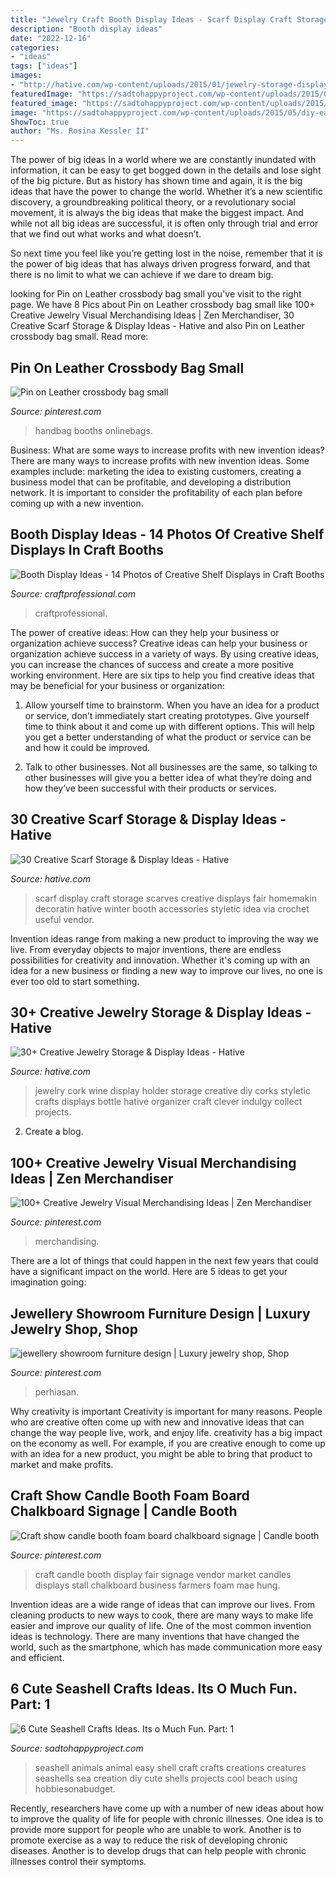 ```yaml
---
title: "Jewelry Craft Booth Display Ideas - Scarf Display Craft Storage Scarves Creative Displays Fair Homemakin Decoratin Hative Winter Booth Accessories Styletic Idea Via Crochet Useful Vendor"
description: "Booth display ideas"
date: "2022-12-16"
categories:
- "ideas"
tags: ["ideas"]
images:
- "http://hative.com/wp-content/uploads/2015/01/jewelry-storage-display-ideas/4-wine-cork-jewelry-holder.jpg"
featuredImage: "https://sadtohappyproject.com/wp-content/uploads/2015/05/diy-easy-sea-shell-animal-creation.jpg"
featured_image: "https://sadtohappyproject.com/wp-content/uploads/2015/05/diy-easy-sea-shell-animal-creation.jpg"
image: "https://sadtohappyproject.com/wp-content/uploads/2015/05/diy-easy-sea-shell-animal-creation.jpg"
ShowToc: true
author: "Ms. Rosina Kessler II"
---
```



The power of big ideas
In a world where we are constantly inundated with information, it can be easy to get bogged down in the details and lose sight of the big picture. But as history has shown time and again, it is the big ideas that have the power to change the world.
Whether it’s a new scientific discovery, a groundbreaking political theory, or a revolutionary social movement, it is always the big ideas that make the biggest impact. And while not all big ideas are successful, it is often only through trial and error that we find out what works and what doesn’t.

So next time you feel like you’re getting lost in the noise, remember that it is the power of big ideas that has always driven progress forward, and that there is no limit to what we can achieve if we dare to dream big.

	

		
looking for Pin on Leather crossbody bag small you've visit to the right page. We have 8 Pics about Pin on Leather crossbody bag small like 100+ Creative Jewelry Visual Merchandising Ideas | Zen Merchandiser, 30 Creative Scarf Storage &amp; Display Ideas - Hative and also Pin on Leather crossbody bag small. Read more:
		
    
## Pin On Leather Crossbody Bag Small

<img loading=lazy src="https://i.pinimg.com/736x/e2/af/b9/e2afb974f294d1ba3401fa1c37a81a70.jpg" onerror="this.onerror=null;this.src='https://tse2.mm.bing.net/th?id=OIP.6rpgTboXSIntOts4wiNErgHaJ4&amp;pid=15.1';" alt="Pin on Leather crossbody bag small">

_Source: pinterest.com_

>handbag booths onlinebags. 

	

Business: What are some ways to increase profits with new invention ideas?
There are many ways to increase profits with new invention ideas. Some examples include: marketing the idea to existing customers, creating a business model that can be profitable, and developing a distribution network. It is important to consider the profitability of each plan before coming up with a new invention.

    
## Booth Display Ideas - 14 Photos Of Creative Shelf Displays In Craft Booths

<img loading=lazy src="https://www.craftprofessional.com/images/booth-display-ideas-pt.jpg" onerror="this.onerror=null;this.src='https://tse4.mm.bing.net/th?id=OIP.KGQiV_Vw_Lo1jf4eTKp1gQHaLH&amp;pid=15.1';" alt="Booth Display Ideas - 14 Photos of Creative Shelf Displays in Craft Booths">

_Source: craftprofessional.com_

>craftprofessional. 

	

The power of creative ideas: How can they help your business or organization achieve success?
Creative ideas can help your business or organization achieve success in a variety of ways. By using creative ideas, you can increase the chances of success and create a more positive working environment. Here are six tips to help you find creative ideas that may be beneficial for your business or organization:
1. Allow yourself time to brainstorm. When you have an idea for a product or service, don’t immediately start creating prototypes. Give yourself time to think about it and come up with different options. This will help you get a better understanding of what the product or service can be and how it could be improved.

2. Talk to other businesses. Not all businesses are the same, so talking to other businesses will give you a better idea of what they’re doing and how they’ve been successful with their products or services.

    
## 30 Creative Scarf Storage &amp; Display Ideas - Hative

<img loading=lazy src="https://hative.com/wp-content/uploads/2015/03/scarf-storage-ideas/19-creative-scarf-storage-and-display-ideas.jpg" onerror="this.onerror=null;this.src='https://tse4.mm.bing.net/th?id=OIP.PS0Rvr1SQB-GXuC5C1QHwwHaJ4&amp;pid=15.1';" alt="30 Creative Scarf Storage &amp; Display Ideas - Hative">

_Source: hative.com_

>scarf display craft storage scarves creative displays fair homemakin decoratin hative winter booth accessories styletic idea via crochet useful vendor. 

	

Invention ideas range from making a new product to improving the way we live. From everyday objects to major inventions, there are endless possibilities for creativity and innovation. Whether it's coming up with an idea for a new business or finding a new way to improve our lives, no one is ever too old to start something.

    
## 30+ Creative Jewelry Storage &amp; Display Ideas - Hative

<img loading=lazy src="http://hative.com/wp-content/uploads/2015/01/jewelry-storage-display-ideas/4-wine-cork-jewelry-holder.jpg" onerror="this.onerror=null;this.src='https://tse1.mm.bing.net/th?id=OIP.FwVNXz2MrSzob-lrHpXaiQHaKW&amp;pid=15.1';" alt="30+ Creative Jewelry Storage &amp; Display Ideas - Hative">

_Source: hative.com_

>jewelry cork wine display holder storage creative diy corks styletic crafts displays bottle hative organizer craft clever indulgy collect projects. 

	

2. Create a blog.

    
## 100+ Creative Jewelry Visual Merchandising Ideas | Zen Merchandiser

<img loading=lazy src="https://i.pinimg.com/736x/ce/e1/a5/cee1a5d6dbca6399d8a313220e2a14aa.jpg" onerror="this.onerror=null;this.src='https://tse1.mm.bing.net/th?id=OIP.3qWXi2cjbTYKmBu6XNJWWQHaJ3&amp;pid=15.1';" alt="100+ Creative Jewelry Visual Merchandising Ideas | Zen Merchandiser">

_Source: pinterest.com_

>merchandising. 

	

There are a lot of things that could happen in the next few years that could have a significant impact on the world. Here are 5 ideas to get your imagination going: 

    
## Jewellery Showroom Furniture Design | Luxury Jewelry Shop, Shop

<img loading=lazy src="https://i.pinimg.com/736x/1a/b2/ef/1ab2eff79e0702848b0687ee2dc76afc.jpg" onerror="this.onerror=null;this.src='https://tse2.mm.bing.net/th?id=OIP.20CFIwrMcUdIh9G6asYdswHaFj&amp;pid=15.1';" alt="jewellery showroom furniture design | Luxury jewelry shop, Shop">

_Source: pinterest.com_

>perhiasan. 

	

Why creativity is important
Creativity is important for many reasons. People who are creative often come up with new and innovative ideas that can change the way people live, work, and enjoy life. creativity has a big impact on the economy as well. For example, if you are creative enough to come up with an idea for a new product, you might be able to bring that product to market and make profits.

    
## Craft Show Candle Booth Foam Board Chalkboard Signage | Candle Booth

<img loading=lazy src="https://i.pinimg.com/736x/34/d5/10/34d510d57f9e8ad603d82336101de37a.jpg" onerror="this.onerror=null;this.src='https://tse2.mm.bing.net/th?id=OIP.eUsSoVk33mCR7Jw99dAgngHaNu&amp;pid=15.1';" alt="Craft show candle booth foam board chalkboard signage | Candle booth">

_Source: pinterest.com_

>craft candle booth display fair signage vendor market candles displays stall chalkboard business farmers foam mae hung. 

	

Invention ideas are a wide range of ideas that can improve our lives. From cleaning products to new ways to cook, there are many ways to make life easier and improve our quality of life. One of the most common invention ideas is technology. There are many inventions that have changed the world, such as the smartphone, which has made communication more easy and efficient.

    
## 6 Cute Seashell Crafts Ideas. Its O Much Fun. Part: 1

<img loading=lazy src="https://sadtohappyproject.com/wp-content/uploads/2015/05/diy-easy-sea-shell-animal-creation.jpg" onerror="this.onerror=null;this.src='https://tse2.mm.bing.net/th?id=OIP.4xRmN7wkm13Q03iUqc4jaAHaEP&amp;pid=15.1';" alt="6 Cute Seashell Crafts Ideas. Its o Much Fun. Part: 1">

_Source: sadtohappyproject.com_

>seashell animals animal easy shell craft crafts creations creatures seashells sea creation diy cute shells projects cool beach using hobbiesonabudget. 

	

Recently, researchers have come up with a number of new ideas about how to improve the quality of life for people with chronic illnesses. One idea is to provide more support for people who are unable to work. Another is to promote exercise as a way to reduce the risk of developing chronic diseases. Another is to develop drugs that can help people with chronic illnesses control their symptoms.


